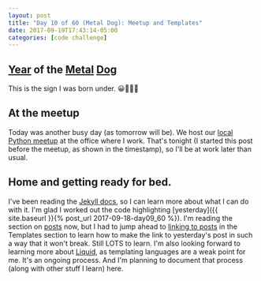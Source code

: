 ```yaml
---
layout: post
title: "Day 10 of 60 (Metal Dog): Meetup and Templates"
date: 2017-09-19T17:43:14-05:00
categories: [code challenge]
---
```


## [Year](https://en.wikipedia.org/wiki/Chinese_zodiac#Years) of the [Metal](https://en.wikipedia.org/wiki/Metal_(Wu_Xing)) [Dog](https://en.wikipedia.org/wiki/https://en.wikipedia.org/wiki/Dog_(zodiac))
This is the sign I was born under. 😀👍🏾🐶

## At the meetup
Today was another busy day (as tomorrow will be). We host our [local Python meetup](https://www.meetup.com/preview/python-14/events/242580962) at the office where I work. That's tonight (I started this post before the meetup, as shown in the timestamp), so I'll be at work later than usual.

## Home and getting ready for bed. 
I've been reading the [Jekyll docs](https://jekyllrb.com/docs), so I can learn more about what I can do with it. I'm glad I worked out the code highlighting [yesterday]({{ site.baseurl }}{% post_url 2017-09-18-day09_60 %}). I'm reading the section on [posts](https://jekyllrb.com/docs/posts/) now, but I had to jump ahead to [linking to posts](https://jekyllrb.com/docs/templates/#linking-to-posts) in the Templates section to learn how to make the link to yesterday's post in such a way that it won't break. Still LOTS to learn. I'm also looking forward to learning more about [Liquid](https://shopify.github.io/liquid/), as templating languages are a weak point for me. It's an ongoing process. And I'm planning to document that process (along with other stuff I learn) here.